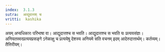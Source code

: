 ```yaml
---
index:  3.1.3
sutra:  आद्युदात्तश् च
vritti:  kashika 
---
```


अयम् अप्यधिकारः परिभाषा वा। आद्युदात्तश्च स भवति। आद्युदात्तश्च स भवति यः प्रत्ययसंज्ञः। अनियतस्वरप्रत्ययप्रसङ्गे ऽनेकाक्षु च प्रत्ययेषु देशस्य अनियमे सति वचनम् इदम् आदेरुदात्तार्थम्। कर्तव्यम्। तैत्तिरीयम्।

